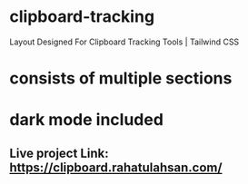 # clipboard-tracking
Layout Designed For Clipboard Tracking Tools | Tailwind CSS

# consists of multiple sections
# dark mode included

## Live project Link: https://clipboard.rahatulahsan.com/

